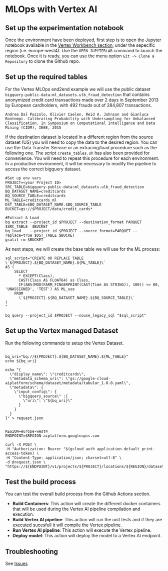 # MLOps with Vertex AI

## Set up the experimentation notebook

Once the environment have been deployed, first step is to open the Jupyter notebook available in the [Vertex Workbench section](https://console.cloud.google.com/vertex-ai/workbench/list/managed), under the sepecific region (i.e. europe-west4).
Use the `OPEN JUPYTERLAB` command to launch the notebook. Once it is ready, you can use the menu option `Git -> Clone a Repository` to clone the Github repo.


## Set up the required tables

For the Vertex MLOps end2end example we will use the public dataset `bigquery-public-data:ml_datasets.ulb_fraud_detection` that contains anonymized credit card transactions made over 2 days in September 2013 by European cardholders, with 492 frauds out of 284,807 transactions.

```
Andrea Dal Pozzolo, Olivier Caelen, Reid A. Johnson and Gianluca Bontempi. Calibrating Probability with Undersampling for Unbalanced Classification. In Symposium on Computational Intelligence and Data Mining (CIDM), IEEE, 2015
```

If the destination dataset is located in a different region from the source dataset (US) you will need to copy the data to the desired region. You can use the Data Transfer Service or an extracing/load procedure such as the following one. 
The script `create_tables.sh` has also been provided for convenience. 
You will need to repeat this procedure for each environment. In a productive environment, it will be necessary to modify the pipeline to access the correct bigquery dataset.

```
#Set up env vars
PROJECT=<your Project ID>
SRC_TABLE=bigquery-public-data:ml_datasets.ulb_fraud_detection
BQ_DATASET_NAME=creditcards
BQ_SOURCE_TABLE=creditcards
ML_TABLE=creditcards_ml
DST_TABLE=$BQ_DATASET_NAME.$BQ_SOURCE_TABLE
BUCKET=gs://$PROJECT/data/credit_cards*

#Extract & Load
bq extract --project_id $PROJECT --destination_format PARQUET $SRC_TABLE  $BUCKET
bq load    --project_id $PROJECT --source_format=PARQUET --replace=true $DST_TABLE $BUCKET 
gsutil rm $BUCKET
```

As next steps, we will create the base table we will use for the ML process:
```
sql_script="CREATE OR REPLACE TABLE \`${PROJECT}.${BQ_DATASET_NAME}.${ML_TABLE}\` 
AS (
    SELECT 
      * EXCEPT(Class),
      CAST(Class AS FLOAT64) as Class,
      IF(ABS(MOD(FARM_FINGERPRINT(CAST(Time AS STRING)), 100)) <= 80, 'UNASSIGNED', 'TEST') AS ML_use
    FROM
      \`${PROJECT}.${BQ_DATASET_NAME}.${BQ_SOURCE_TABLE}\`
)
"

bq query --project_id $PROJECT --nouse_legacy_sql "$sql_script"
```

## Set up the Vertex managed Dataset
Run the following commands to setup the Vertex Dataset.

```

bq_uri="bq://${PROJECT}.${BQ_DATASET_NAME}.${ML_TABLE}"
echo ${bq_uri}

echo "{
  \"display_name\": \"creditcards\",
  \"metadata_schema_uri\": \"gs://google-cloud-aiplatform/schema/dataset/metadata/tabular_1.0.0.yaml\",
  \"metadata\": {
    \"input_config\": {
      \"bigquery_source\" :{
        \"uri\": \"${bq_uri}\" 
      }
    }
  }
}" > request.json


REGION=europe-west4
ENDPOINT=$REGION-aiplatform.googleapis.com

curl -X POST \
-H "Authorization: Bearer "$(gcloud auth application-default print-access-token) \
-H "Content-Type: application/json; charset=utf-8" \
-d @request.json \
"https://${ENDPOINT}/v1/projects/${PROJECT}/locations/${REGION}/datasets"

```


## Test the build process
You can test the overall build process from the Github Actions section.
- **Build Containers**: This action will create the different docker containers that will be used during the Vertex AI pipeline compilation and execution.
- **Build Vertex AI pipeline**: This action will run the unit tests and if they are executed sucesfull it will compile the Vertex pipeline.
- **Run Vertex AI pipeline**: This action will execute the Vertex pipeline. 
- **Deploy model**: This action will deploy the model to a Vertex AI endpoint.


## Troubleshooting

See [Issues](./ISSUES.md)
